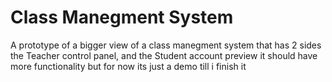 # Class Manegment System
A prototype of a bigger view of a class manegment system that has 2 sides
the Teacher control panel, and the Student account preview
it should have more functionality but for now its just a demo till i finish it
